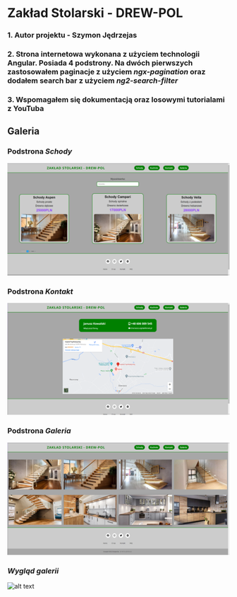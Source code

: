 # Zakład Stolarski - DREW-POL

### 1. Autor projektu - Szymon Jędrzejas

### 2. Strona internetowa wykonana z użyciem technologii Angular. Posiada 4 podstrony. Na dwóch pierwszych zastosowałem paginacje z użyciem <em>ngx-pagination</em> oraz dodałem search bar z użyciem <em>ng2-search-filter</em>

### 3. Wspomagałem się dokumentacją oraz losowymi tutorialami z YouTuba

## Galeria 

### Podstrona <em>Schody</em>
![alt text](./zdjecia/screen1.png)

### Podstrona <em>Kontakt</em>
![alt text](./zdjecia/screen2.png)

### Podstrona <em>Galeria</em>
![alt text](./zdjecia/screen3.png)

### <em>Wygląd galerii</em>
![alt text](./zdjecia/screen4.png)


